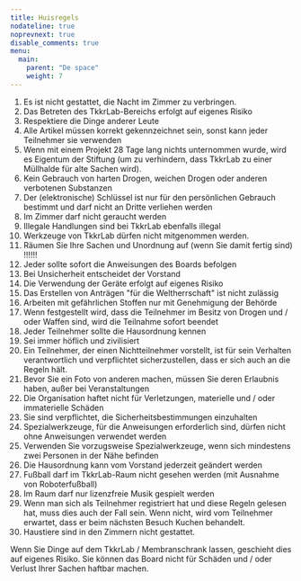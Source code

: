 ```yaml
---
title: Huisregels
nodateline: true
noprevnext: true
disable_comments: true
menu:
  main:
    parent: "De space"
    weight: 7
---
```

1. Es ist nicht gestattet, die Nacht im Zimmer zu verbringen.
2. Das Betreten des TkkrLab-Bereichs erfolgt auf eigenes Risiko
3. Respektiere die Dinge anderer Leute
4. Alle Artikel müssen korrekt gekennzeichnet sein, sonst kann jeder Teilnehmer sie verwenden
5. Wenn mit einem Projekt 28 Tage lang nichts unternommen wurde, wird es Eigentum der Stiftung (um zu verhindern, dass TkkrLab zu einer Müllhalde für alte Sachen wird).
6. Kein Gebrauch von harten Drogen, weichen Drogen oder anderen verbotenen Substanzen
7. Der (elektronische) Schlüssel ist nur für den persönlichen Gebrauch bestimmt und darf nicht an Dritte verliehen werden
8. Im Zimmer darf nicht geraucht werden
9. Illegale Handlungen sind bei TkkrLab ebenfalls illegal
10. Werkzeuge von TkkrLab dürfen nicht mitgenommen werden.
11. Räumen Sie Ihre Sachen und Unordnung auf (wenn Sie damit fertig sind) !!!!!!
12. Jeder sollte sofort die Anweisungen des Boards befolgen
13. Bei Unsicherheit entscheidet der Vorstand
14. Die Verwendung der Geräte erfolgt auf eigenes Risiko
15. Das Erstellen von Anträgen "für die Weltherrschaft" ist nicht zulässig
16. Arbeiten mit gefährlichen Stoffen nur mit Genehmigung der Behörde
17. Wenn festgestellt wird, dass die Teilnehmer im Besitz von Drogen und / oder Waffen sind, wird die Teilnahme sofort beendet
18. Jeder Teilnehmer sollte die Hausordnung kennen
19. Sei immer höflich und zivilisiert
20. Ein Teilnehmer, der einen Nichtteilnehmer vorstellt, ist für sein Verhalten verantwortlich und verpflichtet sicherzustellen, dass er sich auch an die Regeln hält.
21. Bevor Sie ein Foto von anderen machen, müssen Sie deren Erlaubnis haben, außer bei Veranstaltungen
22. Die Organisation haftet nicht für Verletzungen, materielle und / oder immaterielle Schäden
23. Sie sind verpflichtet, die Sicherheitsbestimmungen einzuhalten
24. Spezialwerkzeuge, für die Anweisungen erforderlich sind, dürfen nicht ohne Anweisungen verwendet werden
25. Verwenden Sie vorzugsweise Spezialwerkzeuge, wenn sich mindestens zwei Personen in der Nähe befinden
26. Die Hausordnung kann vom Vorstand jederzeit geändert werden
27. Fußball darf im TkkrLab-Raum nicht gesehen werden (mit Ausnahme von Roboterfußball)
28. Im Raum darf nur lizenzfreie Musik gespielt werden
29. Wenn man sich als Teilnehmer registriert hat und diese Regeln gelesen hat, muss dies auch der Fall sein. Wenn nicht, wird vom Teilnehmer erwartet, dass er beim nächsten Besuch Kuchen behandelt.
30. Haustiere sind in den Zimmern nicht gestattet.

Wenn Sie Dinge auf dem TkkrLab / Membranschrank lassen, geschieht dies auf eigenes Risiko. Sie können das Board nicht für Schäden und / oder Verlust Ihrer Sachen haftbar machen.